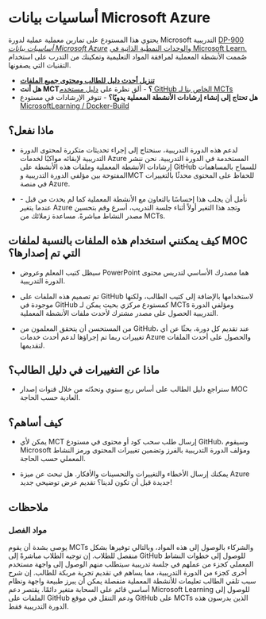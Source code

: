 ﻿# أساسيات بيانات Microsoft Azure

يحتوي هذا المستودع على تمارين معملية عملية لدورة Microsoft التدريبية [DP-900 *أساسيات بيانات Microsoft Azure*](https://docs.microsoft.com/ar-sa/learn/certifications/courses/dp-900t00) و[الوحدات النمطية الذاتية في Microsoft Learn.](https://docs.microsoft.com/ar-sa/users/23110622/collections/0kjyh8rn5gdrjj/) صُممت الأنشطة المعملية لمرافقة المواد التعليمية وتمكينك من التدرب على استخدام التقنيات التي يصفونها. 

- **[تنزيل أحدث دليل للطالب ومحتوى جميع الملفات](../../releases/latest)**
- **هل أنت MCT؟** -  ألق نظرة على [دليل مستخدم GitHub الخاص بنا لـ MCTs](https://microsoftlearning.github.io/MCT-User-Guide/)
- **هل تحتاج إلى إنشاء إرشادات الأنشطة المعملية يدويًا؟** -  تتوفر الإرشادات في مستودع [MicrosoftLearning / Docker-Build](https://github.com/MicrosoftLearning/Docker-Build)

## ماذا نفعل؟

- لدعم هذه الدورة التدريبية، سنحتاج إلى إجراء تحديثات متكررة لمحتوى الدورة التدريبية لإبقائه مواكبًا لخدمات Azure المستخدمة في الدورة التدريبية.  نحن ننشر إرشادات الأنشطة المعملية وملفات هذه الأنشطة على GitHub للسماح بالمساهمات المفتوحة بين مؤلفي الدورة التدريبية وMCT للحفاظ على المحتوى محدثًا بالتغييرات في منصة Azure.

- نأمل أن يجلب هذا إحساسًا بالتعاون مع الأنشطة المعملية كما لم يحدث من قبل - عندما يتغير Azure وتجد هذا التغير أولاً أثناء جلسة التدريب، أسرع وقم بتحسين مصدر النشاط مباشرةً.  مساعدة زملائك من MCTs.

## كيف يمكنني استخدام هذه الملفات بالنسبة لملفات MOC التي تم إصدارها؟

- سيظل كتيب المعلم وعروض PowerPoint هما مصدرك الأساسي لتدريس محتوى الدورة التدريبية.

- تم تصميم هذه الملفات على GitHub لاستخدامها بالإضافة إلى كتيب الطالب، ولكنها موجودة في GitHub كمستودع مركزي بحيث يمكن لـ MCTs ومؤلفي الدورة التدريبية الحصول على مصدر مشترك لأحدث ملفات الأنشطة المعملية.

- من المستحسن أن يتحقق المعلمون من GitHub، عند تقديم كل دورة، بحثًا عن أي تغييرات ربما تم إجراؤها لدعم أحدث خدمات Azure والحصول على أحدث الملفات لتقديمها.

## ماذا عن التغييرات في دليل الطالب؟

- سنراجع دليل الطالب على أساس ربع سنوي ونحدّثه من خلال قنوات إصدار MOC العادية حسب الحاجة.

## كيف أساهم؟

- يمكن لأي MCT إرسال طلب سحب كود أو محتوى في مستودع GitHub، وسيقوم Microsoft ومؤلف الدورة التدريبية بالفرز وتضمين تغييرات المحتوى ورمز النشاط المعملي حسب الحاجة.

- يمكنك إرسال الأخطاء والتغييرات والتحسينات والأفكار.  هل تبحث عن ميزة Azure جديدة قبل أن تكون لدينا؟  تقديم عرض توضيحي جديد!

## ملاحظات

### مواد الفصل

يوصى بشدة أن يقوم MCTs والشركاء بالوصول إلى هذه المواد، وبالتالي توفيرها بشكل منفصل للطلاب.  إن توجيه الطلاب مباشرةً إلى GitHub للوصول إلى خطوات النشاط المعملي كجزء من عملهم في جلسة تدريبية سيتطلب منهم الوصول إلى واجهة مستخدم أخرى كجزء من الدورة التدريبية، مما يساهم في تقديم تجربة مربكة للطالب. إن شرح سبب تلقي الطالب تعليمات للأنشطة المعملية منفصلة يمكن أن يبرز طبيعة واجهة ونظام أساسي قائم على السحابة متغير دائمًا. يقتصر دعم Microsoft Learning للوصول إلى الملفات على GitHub ودعم التنقل في موقع GitHub على MCTs الذين يدرسون هذه الدورة التدريبية فقط.
